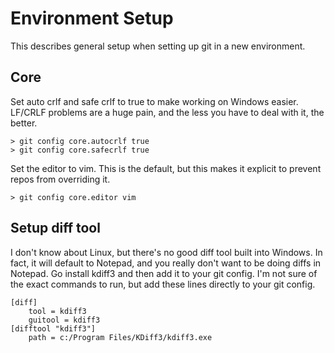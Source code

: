 # Environment Setup

This describes general setup when setting up git in a new environment. 

## Core

Set auto crlf and safe crlf to true to make working on Windows easier. LF/CRLF problems are a huge pain, and the less you have to deal with it, the better. 

```
> git config core.autocrlf true
> git config core.safecrlf true
```

Set the editor to vim. This is the default, but this makes it explicit to prevent repos from overriding it.

```
> git config core.editor vim
```

## Setup diff tool

I don't know about Linux, but there's no good diff tool built into Windows. In fact, it will default to Notepad, and you really don't want to be doing diffs in Notepad. Go install kdiff3 and then add it to your git config. I'm not sure of the exact commands to run, but add these lines directly to your git config.

```
[diff]
	tool = kdiff3
	guitool = kdiff3
[difftool "kdiff3"]
	path = c:/Program Files/KDiff3/kdiff3.exe
```
